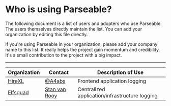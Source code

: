 # Who is using Parseable?

The following document is a list of users and adopters who use Parseable. The users themselves directly maintain the list. You can add your organization by editing this file directly.

If you're using Parseable in your organization, please add your company name to this list. It really helps the project gain momentum and credibility. It's a small contribution to the project with a big impact.

---

| Organization | Contact | Description of Use |
| ------------ | ------- | ------------------ |
| [HireXL](https://www.hirexl.in/) | [@A4abs](https://github.com/A4abs) | Frontend application logging |
| [Elfsquad](https://elfsquad.io) | [Stan van Rooy](https://github.com/stanvanrooy) | Centralized application/infrastructure logging |
